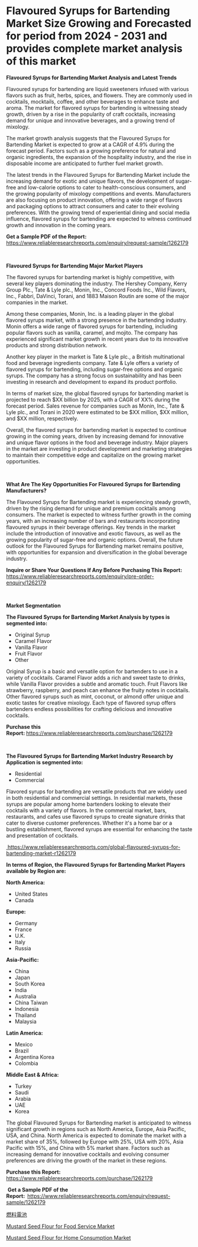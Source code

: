 <p><h1>Flavoured Syrups for Bartending Market Size Growing and Forecasted for period from 2024 - 2031 and provides complete market analysis of this market</h1></p><p><strong>Flavoured Syrups for Bartending Market Analysis and Latest Trends</strong></p>
<p><p>Flavoured syrups for bartending are liquid sweeteners infused with various flavors such as fruit, herbs, spices, and flowers. They are commonly used in cocktails, mocktails, coffee, and other beverages to enhance taste and aroma. The market for flavored syrups for bartending is witnessing steady growth, driven by a rise in the popularity of craft cocktails, increasing demand for unique and innovative beverages, and a growing trend of mixology.</p><p>The market growth analysis suggests that the Flavoured Syrups for Bartending Market is expected to grow at a CAGR of 4.9% during the forecast period. Factors such as a growing preference for natural and organic ingredients, the expansion of the hospitality industry, and the rise in disposable income are anticipated to further fuel market growth.</p><p>The latest trends in the Flavoured Syrups for Bartending Market include the increasing demand for exotic and unique flavors, the development of sugar-free and low-calorie options to cater to health-conscious consumers, and the growing popularity of mixology competitions and events. Manufacturers are also focusing on product innovation, offering a wide range of flavors and packaging options to attract consumers and cater to their evolving preferences. With the growing trend of experiential dining and social media influence, flavored syrups for bartending are expected to witness continued growth and innovation in the coming years.</p></p>
<p><strong>Get a Sample PDF of the Report:&nbsp;</strong> <a href="https://www.reliableresearchreports.com/enquiry/request-sample/1262179">https://www.reliableresearchreports.com/enquiry/request-sample/1262179</a></p>
<p>&nbsp;</p>
<p><strong>Flavoured Syrups for Bartending Major Market Players</strong></p>
<p><p>The flavored syrups for bartending market is highly competitive, with several key players dominating the industry. The Hershey Company, Kerry Group Plc., Tate & Lyle plc., Monin, Inc., Concord Foods Inc., Wild Flavors, Inc., Fabbri, DaVinci, Torani, and 1883 Maison Routin are some of the major companies in the market.</p><p>Among these companies, Monin, Inc. is a leading player in the global flavored syrups market, with a strong presence in the bartending industry. Monin offers a wide range of flavored syrups for bartending, including popular flavors such as vanilla, caramel, and mojito. The company has experienced significant market growth in recent years due to its innovative products and strong distribution network.</p><p>Another key player in the market is Tate & Lyle plc., a British multinational food and beverage ingredients company. Tate & Lyle offers a variety of flavored syrups for bartending, including sugar-free options and organic syrups. The company has a strong focus on sustainability and has been investing in research and development to expand its product portfolio.</p><p>In terms of market size, the global flavored syrups for bartending market is projected to reach $XX billion by 2025, with a CAGR of XX% during the forecast period. Sales revenue for companies such as Monin, Inc., Tate & Lyle plc., and Torani in 2020 were estimated to be $XX million, $XX million, and $XX million, respectively.</p><p>Overall, the flavored syrups for bartending market is expected to continue growing in the coming years, driven by increasing demand for innovative and unique flavor options in the food and beverage industry. Major players in the market are investing in product development and marketing strategies to maintain their competitive edge and capitalize on the growing market opportunities.</p></p>
<p>&nbsp;</p>
<p><strong>What Are The Key Opportunities For Flavoured Syrups for Bartending Manufacturers?</strong></p>
<p><p>The Flavoured Syrups for Bartending market is experiencing steady growth, driven by the rising demand for unique and premium cocktails among consumers. The market is expected to witness further growth in the coming years, with an increasing number of bars and restaurants incorporating flavoured syrups in their beverage offerings. Key trends in the market include the introduction of innovative and exotic flavours, as well as the growing popularity of sugar-free and organic options. Overall, the future outlook for the Flavoured Syrups for Bartending market remains positive, with opportunities for expansion and diversification in the global beverage industry.</p></p>
<p><strong>Inquire or Share Your Questions If Any Before Purchasing This Report:</strong> <a href="https://www.reliableresearchreports.com/enquiry/pre-order-enquiry/1262179">https://www.reliableresearchreports.com/enquiry/pre-order-enquiry/1262179</a></p>
<p>&nbsp;</p>
<p><strong>Market Segmentation</strong></p>
<p><strong>The Flavoured Syrups for Bartending Market Analysis by types is segmented into:</strong></p>
<p><ul><li>Original Syrup</li><li>Caramel Flavor</li><li>Vanilla Flavor</li><li>Fruit Flavor</li><li>Other</li></ul></p>
<p><p>Original Syrup is a basic and versatile option for bartenders to use in a variety of cocktails. Caramel Flavor adds a rich and sweet taste to drinks, while Vanilla Flavor provides a subtle and aromatic touch. Fruit Flavors like strawberry, raspberry, and peach can enhance the fruity notes in cocktails. Other flavored syrups such as mint, coconut, or almond offer unique and exotic tastes for creative mixology. Each type of flavored syrup offers bartenders endless possibilities for crafting delicious and innovative cocktails.</p></p>
<p><strong>Purchase this Report:&nbsp;</strong><a href="https://www.reliableresearchreports.com/purchase/1262179">https://www.reliableresearchreports.com/purchase/1262179</a></p>
<p>&nbsp;</p>
<p><strong>The Flavoured Syrups for Bartending Market Industry Research by Application is segmented into:</strong></p>
<p><ul><li>Residential</li><li>Commercial</li></ul></p>
<p><p>Flavored syrups for bartending are versatile products that are widely used in both residential and commercial settings. In residential markets, these syrups are popular among home bartenders looking to elevate their cocktails with a variety of flavors. In the commercial market, bars, restaurants, and cafes use flavored syrups to create signature drinks that cater to diverse customer preferences. Whether it's a home bar or a bustling establishment, flavored syrups are essential for enhancing the taste and presentation of cocktails.</p></p>
<p><a href="https://www.reliableresearchreports.com/global-flavoured-syrups-for-bartending-market-r1262179">&nbsp;https://www.reliableresearchreports.com/global-flavoured-syrups-for-bartending-market-r1262179</a></p>
<p><strong>In terms of Region, the Flavoured Syrups for Bartending Market Players available by Region are:</strong></p>
<p>
    <p> <strong> North America: </strong>
        <ul>
            <li>United States</li>
            <li>Canada</li>
        </ul>
        </p> 
    <p> <strong> Europe: </strong>
        <ul>
            <li>Germany</li>
            <li>France</li>
            <li>U.K.</li>
            <li>Italy</li>
            <li>Russia</li>
        </ul>
        </p> 
    <p> <strong> Asia-Pacific: </strong>
        <ul>
            <li>China</li>
            <li>Japan</li>
            <li>South Korea</li>
            <li>India</li>
            <li>Australia</li>
            <li>China Taiwan</li>
            <li>Indonesia</li>
            <li>Thailand</li>
            <li>Malaysia</li>
        </ul>
        </p> 
    <p> <strong> Latin America: </strong>
        <ul>
            <li>Mexico</li>
            <li>Brazil</li>
            <li>Argentina Korea</li>
            <li>Colombia</li>
        </ul>
        </p> 
    <p> <strong> Middle East & Africa: </strong>
        <ul>
            <li>Turkey</li>
            <li>Saudi</li>
            <li>Arabia</li>
            <li>UAE</li>
            <li>Korea</li>
        </ul>
    </p>
    </p>
<p><p>The global Flavoured Syrups for Bartending market is anticipated to witness significant growth in regions such as North America, Europe, Asia Pacific, USA, and China. North America is expected to dominate the market with a market share of 35%, followed by Europe with 25%, USA with 20%, Asia Pacific with 15%, and China with 5% market share. Factors such as increasing demand for innovative cocktails and evolving consumer preferences are driving the growth of the market in these regions.</p></p>
<p><strong>Purchase this Report: </strong><a href="https://www.reliableresearchreports.com/purchase/1262179">https://www.reliableresearchreports.com/purchase/1262179</a></p>
<p>&nbsp;<strong>Get a Sample PDF of the Report:&nbsp;&nbsp;</strong><a href="https://www.reliableresearchreports.com/enquiry/request-sample/1262179">https://www.reliableresearchreports.com/enquiry/request-sample/1262179</a></p>
<p><strong></strong></p>
<p><p><a href="https://github.com/Sophiaard2003/Market-Research-Report-List-1/blob/main/381978019588.md">燃料電池</a></p><p><a href="https://github.com/brenzgnarento/Market-Research-Report-List-2/blob/main/mustard-seed-flour-for-food-service-market.md">Mustard Seed Flour for Food Service Market</a></p><p><a href="https://github.com/jerrycopelandthomaswsqd8q/Market-Research-Report-List-2/blob/main/mustard-seed-flour-for-home-consumption-market.md">Mustard Seed Flour for Home Consumption Market</a></p></p>